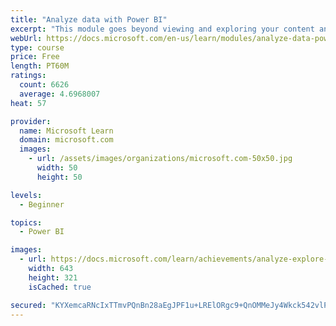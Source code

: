 ```yaml
---
title: "Analyze data with Power BI"
excerpt: "This module goes beyond viewing and exploring your content and explains how to interact with it by working with reports and dashboards to uncover and share new business insights."
webUrl: https://docs.microsoft.com/en-us/learn/modules/analyze-data-power-bi/
type: course
price: Free
length: PT60M
ratings:
  count: 6626
  average: 4.6968007
heat: 57

provider:
  name: Microsoft Learn
  domain: microsoft.com
  images:
    - url: /assets/images/organizations/microsoft.com-50x50.jpg
      width: 50
      height: 50

levels:
  - Beginner

topics:
  - Power BI

images:
  - url: https://docs.microsoft.com/learn/achievements/analyze-explore-data-power-bi-social.png
    width: 643
    height: 321
    isCached: true

secured: "KYXemcaRNcIxTTmvPQnBn28aEgJPF1u+LRElORgc9+QnOMMeJy4Wkck542vlP3vcK3PqHXWMjn4KMHWSJ4anxiPE64lgLnpMQhupGQByqSgNWOL7FPGCb5RMC5VUsELh18EfrXPwIIsKGyqcHsKK2FrCVAK1kWXAYh8mHak+u2r29MRUZbotCYdcCpgT4iCA95TeFVGqudGXtRAV88nBVAIizyQQ45tv8s5r8mYe4daqsB7f70VmsNOqmwHj/JcndgzlV8A3iJEIUNbPOWXzicbWYdwsu5MtZdVAn8EMxPAXjH2WU9IIJfAwZM02NcsKR9mPLjy6l7vXhyKaTE+cyQHe5TXLI+2f2A+JZzo/+X2fglPBlKp1X+SLW/qsY3WuooWdlruVplHQAT3IvDd4WMbZ+m4ruPxKQkpfhjXeEhY=;Yug5bbqybVtGksJJjXLmeA=="
---
```


